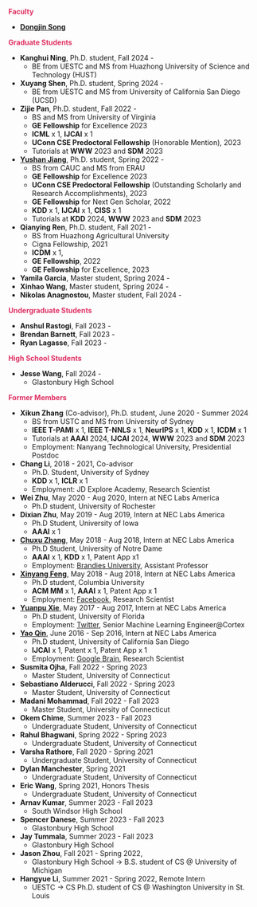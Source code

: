 
**<span style="color:#DE3163">Faculty</span>**
* [**Dongjin Song**](https://songdj.github.io/)

**<span style="color:#DE3163">Graduate Students</span>**
* **Kanghui Ning**, Ph.D. student, Fall 2024 -
  * BE from UESTC and MS from Huazhong University of Science and Technology (HUST)
* **Xuyang Shen**, Ph.D. student, Spring 2024 -
  * BE from UESTC and MS from University of California San Diego (UCSD)
* **Zijie Pan**, Ph.D. student, Fall 2022 -
  * BS and MS from University of Virginia
  * **GE Fellowship** for Excellence 2023
  * **ICML** x 1, **IJCAI** x 1
  * **UConn CSE Predoctoral Fellowship** (Honorable Mention), 2023
  * Tutorials at **WWW** 2023 and **SDM** 2023
* [**Yushan Jiang**](https://sites.google.com/view/jayjiang/home), Ph.D. student, Spring 2022 -
  * BS from CAUC and MS from ERAU
  * **GE Fellowship** for Excellence 2023
  * **UConn CSE Predoctoral Fellowship** (Outstanding Scholarly and Research Accomplishments), 2023
  * **GE Fellowship** for Next Gen Scholar, 2022
  * **KDD** x 1, **IJCAI** x 1, **CISS** x 1
  * Tutorials at **KDD** 2024, **WWW** 2023 and **SDM** 2023
* **Qianying Ren**, Ph.D. student, Fall 2021 -
  * BS from Huazhong Agricultural University
  * Cigna Fellowship, 2021
  * **ICDM** x 1,
  * **GE Fellowship**, 2022
  * **GE Fellowship** for Excellence, 2023
* **Yamila Garcia**, Master student, Spring 2024 -
* **Xinhao Wang**, Master student, Spring 2024 -
* **Nikolas Anagnostou**, Master student, Fall 2024 -

**<span style="color:#DE3163">Undergraduate Students</span>**
* **Anshul Rastogi**, Fall 2023 -
* **Brendan Barnett**, Fall 2023 -
* **Ryan Lagasse**, Fall 2023 -

**<span style="color:#DE3163">High School Students</span>**
* **Jesse Wang**, Fall 2024 -
  * Glastonbury High School

**<span style="color:#DE3163">Former Members</span>**
* **Xikun Zhang** (Co-advisor), Ph.D. student, June 2020 - Summer 2024
  * BS from USTC and MS from University of Sydney
  * **IEEE T-PAMI** x 1, **IEEE T-NNLS** x 1, **NeurIPS** x 1, **KDD** x 1, **ICDM** x 1
  * Tutorials at **AAAI** 2024, **IJCAI** 2024, **WWW** 2023 and **SDM** 2023
  * Employment: Nanyang Technological University, Presidential Postdoc
* **Chang Li**, 2018 - 2021, Co-advisor
  * Ph.D. Student, University of Sydney
  * **KDD** x 1, **ICLR** x 1
  * Employment: JD Explore Academy, Research Scientist
* **Wei Zhu**, May 2020 - Aug 2020, Intern at NEC Labs America
  * Ph.D student, University of Rochester
* **Dixian Zhu**, May 2019 - Aug 2019, Intern at NEC Labs America
  * Ph.D Student, University of Iowa
  * **AAAI** x 1
* [**Chuxu Zhang**](https://chuxuzhang.github.io/), May 2018 - Aug 2018, Intern at NEC Labs America
  * Ph.D Student, University of Notre Dame
  * **AAAI** x 1, **KDD** x 1, Patent App x1
  * Employment: [Brandies University](https://www.brandeis.edu/), Assistant Professor
* [**Xinyang Feng**](http://www.columbia.edu/~xf2143/), May 2018 - Aug 2018, Intern at NEC Labs America
  * Ph.D student, Columbia University
  * **ACM MM** x 1, **AAAI** x 1, Patent App x 1
  * Employment: [Facebook](www.facebook.com), Research Scientist
* [**Yuanpu Xie**](https://www.linkedin.com/in/yuanpu-x-712a6353/), May 2017 - Aug 2017, Intern at NEC Labs America
  * Ph.D student, University of Florida
  * Employment: [Twitter](https://twitter.com/), Senior Machine Learning Engineer@Cortex
* [**Yao Qin**](http://cseweb.ucsd.edu/~yaq007/), June 2016 - Sep 2016, Intern at NEC Labs America
  * Ph.D student, University of California San Diego
  * **IJCAI** x 1, Patent x 1, Patent App x 1
  * Employment: [Google Brain](https://research.google/teams/brain/), Research Scientist
* **Susmita Ojha**, Fall 2022 - Spring 2023
  * Master Student, University of Connecticut
* **Sebastiano Alderucci**, Fall 2022 - Spring 2023
  * Master Student, University of Connecticut
* **Madani Mohammad**, Fall 2022 - Fall 2023
  * Master Student, University of Connecticut
* **Okem Chime**, Summer 2023 - Fall 2023
  * Undergraduate Student, University of Connecticut
* **Rahul Bhagwani**, Spring 2022 - Spring 2023
  * Undergraduate Student, University of Connecticut
* **Varsha Rathore**, Fall 2020 - Spring 2021
  * Undergraduate Student, University of Connecticut
* **Dylan Manchester**, Spring 2021
  * Undergraduate Student, University of Connecticut
* **Eric Wang**, Spring 2021, Honors Thesis
  * Undergraduate Student, University of Connecticut
* **Arnav Kumar**, Summer 2023 - Fall 2023
  * South Windsor High School
* **Spencer Danese**, Summer 2023 - Fall 2023
  * Glastonbury High School
* **Jay Tummala**, Summer 2023 - Fall 2023
  * Glastonbury High School
* **Jason Zhou**, Fall 2021 - Spring 2022,
  * Glastonbury High School -> B.S. student of CS @ University of Michigan
* **Hangyue Li**, Summer 2021 - Spring 2022, Remote Intern
  * UESTC -> CS Ph.D. student of CS @ Washington University in St. Louis
